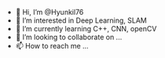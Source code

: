 - 👋 Hi, I’m @Hyunkil76
- 👀 I’m interested in Deep Learning, SLAM
- 🌱 I’m currently learning C++, CNN, openCV
- 💞️ I’m looking to collaborate on ...
- 📫 How to reach me ...

<!---
Hyunkil76/Hyunkil76 is a ✨ special ✨ repository because its `README.md` (this file) appears on your GitHub profile.
You can click the Preview link to take a look at your changes.
--->
